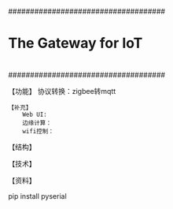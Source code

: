 ####################################
#
#	The Gateway for IoT
#
####################################

【功能】
	协议转换：zigbee转mqtt
	
	【补充】
		Web UI:
		边缘计算：
		wifi控制：

【结构】

【技术】

【资料】

pip install pyserial
